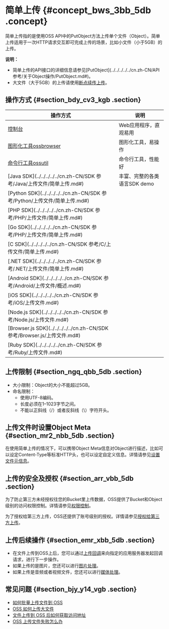 # 简单上传 {#concept_bws_3bb_5db .concept}

简单上传指的是使用OSS API中的PutObject方法上传单个文件（Object）。简单上传适用于一次HTTP请求交互即可完成上传的场景，比如小文件（小于5GB）的上传。

**说明：** 

-   简单上传的API接口的详细信息请参见[PutObject](../../../../../cn.zh-CN/API 参考/关于Object操作/PutObject.md#)。
-   大文件（大于5GB）的上传请使用[断点续传上传](cn.zh-CN/开发指南/上传文件（Object）/分片上传和断点续传.md#)。

## 操作方式 {#section_bdy_cv3_kgb .section}

|操作方式|说明|
|----|--|
|[控制台](../../../../../cn.zh-CN/控制台用户指南/管理文件/上传文件.md#)|Web应用程序，直观易用|
|[图形化工具ossbrowser](../../../../../cn.zh-CN/常用工具/图形化管理工具ossbrowser/快速开始.md#)|图形化工具，易操作|
|[命令行工具ossutil](../../../../../cn.zh-CN/常用工具/命令行工具ossutil/有关Object的命令.md#)|命令行工具，性能好|
|[Java SDK](../../../../../cn.zh-CN/SDK 参考/Java/上传文件/简单上传.md#)|丰富、完整的各类语言SDK demo|
|[Python SDK](../../../../../cn.zh-CN/SDK 参考/Python/上传文件/简单上传.md#)|
|[PHP SDK](../../../../../cn.zh-CN/SDK 参考/PHP/上传文件/简单上传.md#)|
|[Go SDK](../../../../../cn.zh-CN/SDK 参考/PHP/上传文件/简单上传.md#)|
|[C SDK](../../../../../cn.zh-CN/SDK 参考/C/上传文件/简单上传.md#)|
|[.NET SDK](../../../../../cn.zh-CN/SDK 参考/.NET/上传文件/简单上传.md#)|
|[Android SDK](../../../../../cn.zh-CN/SDK 参考/Android/上传文件/概述.md#)|
|[iOS SDK](../../../../../cn.zh-CN/SDK 参考/iOS/上传文件.md#)|
|[Node.js SDK](../../../../../cn.zh-CN/SDK 参考/Node.js/上传文件.md#)|
|[Browser.js SDK](../../../../../cn.zh-CN/SDK 参考/Browser.js/上传文件.md#)|
|[Ruby SDK](../../../../../cn.zh-CN/SDK 参考/Ruby/上传文件.md#)|

## 上传限制 {#section_ngq_qbb_5db .section}

-   大小限制：Object的大小不能超过5GB。
-   命名限制：
    -   使用UTF-8编码。
    -   长度必须在1–1023字节之间。
    -   不能以正斜线（/）或者反斜线（\\）字符开头。

## 上传文件时设置Object Meta {#section_mr2_nbb_5db .section}

在使用简单上传的情况下，可以携带Object Meta信息对Object进行描述，比如可以设定Content-Type等标准HTTP头，也可以设定自定义信息。详情请参见[设置文件元信息](cn.zh-CN/开发指南/管理文件/设置文件元信息.md#)。

## 上传的安全及授权 {#section_arr_vbb_5db .section}

为了防止第三方未经授权往您的Bucket里上传数据，OSS提供了Bucket和Object级别的访问权限控制。详情请参见[权限控制](cn.zh-CN/开发指南/权限控制/权限控制概述.md#)。

为了授权给第三方上传，OSS还提供了账号级别的授权。详情请参见[授权给第三方上传](cn.zh-CN/开发指南/上传文件（Object）/授权给第三方上传.md#)。

## 上传后续操作 {#section_emr_xbb_5db .section}

-   在文件上传到OSS上后，您可以通过[上传回调](cn.zh-CN/开发指南/上传文件（Object）/上传回调.md#)来向指定的应用服务器发起回调请求，进行下一步操作。
-   如果上传的是图片，您还可以进行[图片处理](../../../../../cn.zh-CN/数据处理/图片处理指南/快速使用OSS图片服务.md#)。
-   如果上传是音频或者视频文件，您还可以进行[媒体处理](cn.zh-CN/开发指南/云端数据处理.md#)。

## 常见问题 {#section_bjy_y14_vgb .section}

-   [如何批量上传文件到 OSS](https://help.aliyun.com/knowledge_detail/39630.html)
-   [OSS 如何上传大文件](https://help.aliyun.com/knowledge_detail/39595.html)
-   [文件上传到 OSS 后如何获取访问地址](https://help.aliyun.com/knowledge_detail/39607.html)
-   [OSS 上传文件失败怎么办](https://help.aliyun.com/document_detail/32005.html)

